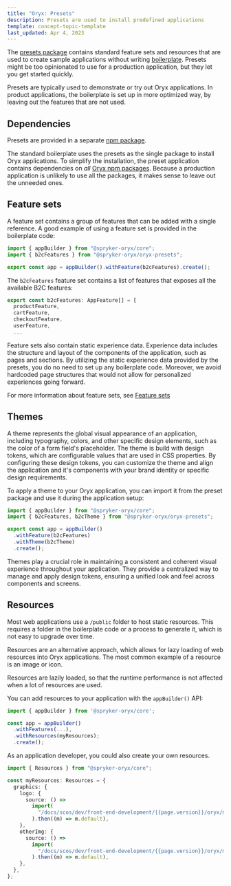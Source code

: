 ```yaml
---
title: "Oryx: Presets"
description: Presets are used to install predefined applications
template: concept-topic-template
last_updated: Apr 4, 2023
---
```


The [presets package](https://www.npmjs.com/package/@spryker-oryx/oryx-presets.html) contains standard feature sets and resources that are used to create sample applications without writing [boilerplate](/docs/scos/dev/front-end-development/{{page.version}}/oryx/oryx-boilerplate.html). Presets might be too opinionated to use for a production application, but they let you get started quickly.

Presets are typically used to demonstrate or try out Oryx applications. In product applications, the boilerplate is set up in more optimized way, by leaving out the features that are not used.

## Dependencies

Presets are provided in a separate [npm package](https://www.npmjs.com/package/@spryker-oryx/oryx-presets.html).

The standard boilerplate uses the presets as the single package to install Oryx applications. To simplify the installation, the preset application contains dependencies on _all_ [Oryx npm packages](https://www.npmjs.com/org/spryker-oryx). Because a production application is unlikely to use all the packages, it makes sense to leave out the unneeded ones.

## Feature sets

A feature set contains a group of features that can be added with a single reference. A good example of using a feature set is provided in the boilerplate code:

```ts
import { appBuilder } from "@spryker-oryx/core";
import { b2cFeatures } from "@spryker-oryx/oryx-presets";

export const app = appBuilder().withFeature(b2cFeatures).create();
```

The `b2cFeatures` feature set contains a list of features that exposes all the available B2C features:

```ts
export const b2cFeatures: AppFeature[] = [
  productFeature,
  cartFeature,
  checkoutFeature,
  userFeature,
  ...
```

Feature sets also contain static experience data. Experience data includes the structure and layout of the components of the application, such as pages and sections. By utilizing the static experience data provided by the presets, you do no need to set up any boilerplate code. Moreover, we avoid hardcoded page structures that would not allow for personalized experiences going forward.

For more information about feature sets, see [Feature sets](/docs/scos/dev/front-end-development/{{page.version}}/oryx/oryx-feature-sets.html)

## Themes

A theme represents the global visual appearance of an application, including typography, colors, and other specific design elements, such as the color of a form field's placeholder. The theme is build with design tokens, which are configurable values that are used in CSS properties. By configuring these design tokens, you can customize the theme and align the application and it's components with your brand identity or specific design requirements.

To apply a theme to your Oryx application, you can import it from the preset package and use it during the application setup:

```ts
import { appBuilder } from "@spryker-oryx/core";
import { b2cFeatures, b2cTheme } from "@spryker-oryx/oryx-presets";

export const app = appBuilder()
  .withFeature(b2cFeatures)
  .withTheme(b2cTheme)
  .create();
```

Themes play a crucial role in maintaining a consistent and coherent visual experience throughout your application. They provide a centralized way to manage and apply design tokens, ensuring a unified look and feel across components and screens.

## Resources

Most web applications use a `/public` folder to host static resources. This requires a folder in the boilerplate code or a process to generate it, which is not easy to upgrade over time.

Resources are an alternative approach, which allows for lazy loading of web resources into Oryx applications. The most common example of a resource is an image or icon.

Resources are lazily loaded, so that the runtime performance is not affected when a lot of resources are used.

You can add resources to your application with the `appBuilder()` API:

```ts
import { appBuilder } from '@spryker-oryx/core';

const app = appBuilder()
  .withFeatures(...),
  .withResources(myResources);
  .create();
```

As an application developer, you could also create your own resources.

```ts
import { Resources } from "@spryker-oryx/core";

const myResources: Resources = {
  graphics: {
    logo: {
      source: () =>
        import(
          "/docs/scos/dev/front-end-development/{{page.version}}/oryx/my-logo"
        ).then((m) => m.default),
    },
    otherImg: {
      source: () =>
        import(
          "/docs/scos/dev/front-end-development/{{page.version}}/oryx/my-other-img"
        ).then((m) => m.default),
    },
  },
};
```

